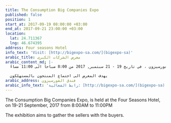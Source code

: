 ```yaml
---
title: The Consumption Big Companies Expo
published: false
position: 1
start_at: 2017-09-19 08:00:00 +03:00
end_at: 2017-09-21 23:00:00 +03:00
location:
  lat: 24.711367
  lng: 46.674395
address: Four seasons Hotel
info_text: 'Visit: [http://bigexpo-sa.com/](bigexpo-sa)'
arabic_title: معرض الشركات الكبرى
arabic_content_md: |-
  يقام معرض الشركات الكبرى في فندق الفورسيزون ، في تاريخ 19 - 21 سبتمبر, 2017 من 8:00 صباحاً الى 11:00 مساءً

  يهدف المعرض الى اجتماع المنتجون بالمستهلكون
arabic_address: فندق الفورسيزون
arabic_info_text: 'رابط الفعالية: [http://bigexpo-sa.com/](bigexpo-sa)'
---
```


The Consumption Big Companies Expo, is held at the Four Seasons Hotel, on 19-21 September, 2017 from 8:00AM to 11:00PM

The exhibition aims to gather the sellers with the buyers.